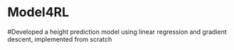 # Model4RL
#Developed a height prediction model using linear regression and gradient descent, implemented from scratch
